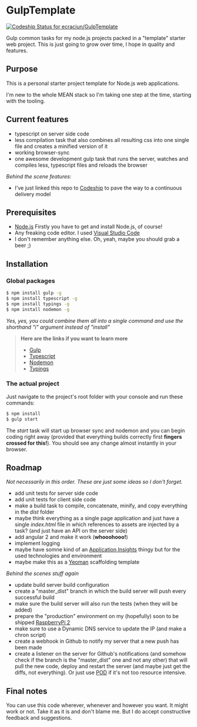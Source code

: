 # GulpTemplate 
[ ![Codeship Status for ecraciun/GulpTemplate](https://codeship.com/projects/7ecf3920-b2fd-0133-7ecc-4a6e91c1fec7/status?branch=master)](https://codeship.com/projects/133539)

Gulp common tasks for my node.js projects packed in a "template" starter web project.
This is just going to grow over time, I hope in quality and features.


## Purpose 


This is a personal starter project template for Node.js web applications.

I'm new to the whole MEAN stack so I'm taking one step at the time, starting with the tooling.


## Current features

- typescript on server side code
- less compilation task that also combines all resulting css into one single file and creates a minified version of it
- working browser-sync
- one awesome development gulp task that runs the server, watches and compiles less, typescript files and reloads the browser


*Behind the scene features:*

- I've just linked this repo to [Codeship] to pave the way to a continuous delivery model 


## Prerequisites

* [Node.js] Firstly you have to get and install Node.js, of course!
* Any freaking code editor. I used [Visual Studio Code]
* I don't remember anything else. Oh, yeah, maybe you should grab a beer ;)


## Installation

### Global packages
```sh
$ npm install gulp -g 
$ npm install typescript -g
$ npm install typings -g
$ npm install nodemon -g
```
*Yes, yes, you could combine them all into a single command and use the shorthand "i" argument instead of "install"*

>**Here are the links if you want to learn more**
>- [Gulp]
>- [Typescript]
>- [Nodemon]
>- [Typings]


### The actual project

Just navigate to the project's root folder with your console and run these commands:
```sh
$ npm install
$ gulp start
```

The *start* task will start up browser sync and nodemon and you can begin coding right away (provided that everything builds correctly first **fingers crossed for this!**).
You should see any change almost instantly in your browser.


## Roadmap

*Not necessarily in this order. These are just some ideas so I don't forget.*

- add unit tests for server side code
- add unit tests for client side code
- make a build task to compile, concatenate, minify, and copy everything in the *dist* folder
- maybe think everything as a single page application and just have a single *index.html* file in which references to assets are injected by a task? (and just have an API on the server side)
- add angular 2 and make it work (**whooohooo!**)
- implement logging
- maybe have somne kind of an [Application Insights] thingy but for the used technologies and environment
- maybe make this as a [Yeoman] scaffolding template

*Behind the scenes stuff again*

- update build server build configuration
- create a "master_dist" branch in which the build server will push every successful build
- make sure the build server will also run the tests (when they will be added)
- prepare the "production" environment on my (hopefully) soon to be shipped [RaspberryPi 2]
- make sure to use a Dynamic DNS service to update the IP (and make a chron script)
- create a webhook in Github to notify my server that a new push has been made 
- create a listener on the server for Github's notifications (and somehow check if the branch is the "master_dist" one and not any other) that will pull the new code, deploy and restart the server (and maybe just get the diffs, not everything). Or just use [POD] if it's not too resource intensive.


## Final notes

You can use this code wherever, whenever and however you want. It might work or not. Take it as it is and don't blame me. 
But I do accept constructive feedback and suggestions.


[Node.js]: <http://nodejs.org> "Node.js"
[Visual Studio Code]: <https://www.visualstudio.com/products/code-vs> "Pretty cute, but it lacks a shitload of features."
[Gulp]: <http://gulpjs.com/>
[Typescript]: <https://www.npmjs.com/package/typescript>
[Nodemon]: <https://www.npmjs.com/package/nodemon>
[Typings]: <https://www.npmjs.com/package/typings>
[RaspberryPi 2]: <https://www.raspberrypi.org/products/raspberry-pi-2-model-b/>
[Application Insights]: <https://azure.microsoft.com/en-us/services/application-insights/>
[POD]: <https://github.com/yyx990803/pod>
[Codeship]: <https://codeship.com/>
[Yeoman]: <http://yeoman.io/>